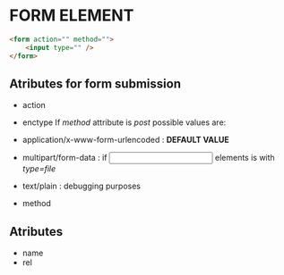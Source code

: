 # FORM ELEMENT

```html
<form action="" method="">
    <input type="" />
</form>
```

## Atributes for form submission

- action
- enctype
If *method* attribute is *post* possible values are:

- application/x-www-form-urlencoded : **DEFAULT VALUE**
- multipart/form-data : if <input> elements is with *type=file*
- text/plain : debugging purposes

- method

## Atributes

- name
- rel

